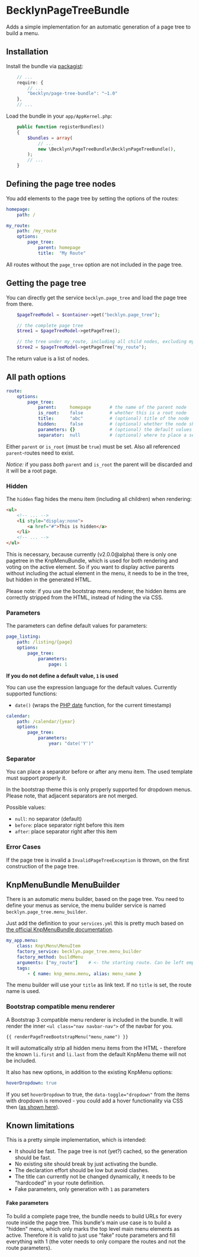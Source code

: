 BecklynPageTreeBundle
=====================

Adds a simple implementation for an automatic generation of a page tree to build a menu.


## Installation

Install the bundle via [packagist](https://packagist.org/packages/becklyn/page-tree-bundle):

```javascript
    // ...
    require: {
        // ...
        "becklyn/page-tree-bundle": "~1.0"
    },
    // ...
```

Load the bundle in your `app/AppKernel.php`:

```php
    public function registerBundles()
    {
        $bundles = array(
            // ...
            new \Becklyn\PageTreeBundle\BecklynPageTreeBundle(),
        );
        // ...
    }
```


## Defining the page tree nodes
You add elements to the page tree by setting the options of the routes:

```yml
homepage:
    path: /

my_route:
    path: /my_route
    options:
        page_tree:
            parent: homepage
            title:  "My Route"
```

All routes without the `page_tree` option are not included in the page tree.


## Getting the page tree
You can directly get the service `becklyn.page_tree` and load the page tree from there.

```php
    $pageTreeModel = $container->get("becklyn.page_tree");

    // the complete page tree
    $tree1 = $pageTreeModel->getPageTree();

    // the tree under my_route, including all child nodes, excluding my_route
    $tree2 = $pageTreeModel->getPageTree("my_route");
```

The return value is a list of nodes.


## All path options

```yml
route:
    options:
        page_tree:
            parent:     homepage       # the name of the parent node
            is_root:    false          # whether this is a root node
            title:      "abc"          # (optional) title of the node
            hidden:     false          # (optional) whether the node should be hidden when rendering
            parameters: {}             # (optional) the default values for the parameters
            separator:  null           # (optional) where to place a separator
```

Either `parent` or `is_root` (must be `true`) must be set.
Also all referenced `parent`-routes need to exist.

*Notice:* if you pass _both_ `parent` and `is_root` the parent will be discarded and it will be a root page.


### Hidden
The `hidden` flag hides the menu item (including all children) when rendering:

```html
<ul>
    <!-- ... -->
    <li style="display:none">
        <a href="#">This is hidden</a>
    </li>
    <!-- ... -->
</ul>
```

This is necessary, because currently (v2.0.0@alpha) there is only one pagetree in the KnpMenuBundle, which is used for both rendering and voting on the active element.
So if you want to display active parents without including the actual element in the menu, it needs to be in the tree, but hidden in the generated HTML.

Please note: if you use the bootstrap menu renderer, the hidden items are correctly stripped from the HTML, instead of hiding the via CSS.


### Parameters
The parameters can define default values for parameters:

```yml
page_listing:
    path: /listing/{page}
    options:
        page_tree:
            parameters:
                page: 1
```

**If you do not define a default value, `1` is used**

You can use the expression language for the default values.
Currently supported functions:
* `date()` (wraps the [PHP date](php.net/manual/en/function.date.php) function, for the current timestamp)

```yml
calendar:
    path: /calendar/{year}
    options:
        page_tree:
            parameters:
                year: "date('Y')"
```

### Separator
You can place a separator before or after any menu item. The used template must support properly it.

In the bootstrap theme this is only properly supported for dropdown menus. Please note, that adjacent separators are not merged.

Possible values:
*   `null`: no separator (default)
*   `before`: place separator right before this item
*   `after`: place separator right after this item


### Error Cases
If the page tree is invalid a `InvalidPageTreeException` is thrown, on the first construction of the page tree.


## KnpMenuBundle MenuBuilder
There is an automatic menu builder, based on the page tree. You need to define your menus as service, the menu builder service is named `becklyn.page_tree.menu_builder`.

Just add the definition to your `services.yml` this is pretty much based on [the official KnpMenuBundle documentation](https://github.com/KnpLabs/KnpMenuBundle/blob/master/Resources/doc/menu_service.md).
```yml
my_app.menu:
    class: Knp\Menu\MenuItem
    factory_service: becklyn.page_tree.menu_builder
    factory_method: buildMenu
    arguments: ["my_route"]    # <- the starting route. Can be left empty (or pass null explicitly), to include the complete page tree
    tags:
        - { name: knp_menu.menu, alias: menu_name }
```

The menu builder will use your `title` as link text. If no `title` is set, the route name is used.


### Bootstrap compatible menu renderer
A Bootstrap 3 compatible menu renderer is included in the bundle.
It will render the inner `<ul class="nav navbar-nav">` of the navbar for you.

```jinja
{{ renderPageTreeBootstrapMenu("menu_name") }}
```

It will automatically strip all hidden menu items from the HTML - therefore the known `li.first` and `li.last` from the default KnpMenu theme will not be included.

It also has new options, in addition to the existing KnpMenu options:

```yaml
hoverDropdown: true
```

If you set `hoverDropdown` to true, the `data-toggle="dropdown"` from the items with dropdown is removed - you could add a hover
functionality via CSS then ([as shown here](https://gist.github.com/apfelbox/8541060#file-hover-navbar-css)).


## Known limitations
This is a pretty simple implementation, which is intended:

* It should be fast. The page tree is not (yet?) cached, so the generation should be fast.
* No existing site should break by just activating the bundle.
* The declaration effort should be low but avoid clashes.
* The title can currently not be changed dynamically, it needs to be "hardcoded" in your route definition.
* Fake parameters, only generation with `1` as parameters

#### Fake parameters
To build a complete page tree, the bundle needs to build URLs for every route inside the page tree.
This bundle's main use case is to build a "hidden" menu, which only marks the top level main menu elements as active. Therefore it is valid to just use "fake" route parameters and fill everything with 1 (the voter needs to only compare the routes and not the route parameters).
